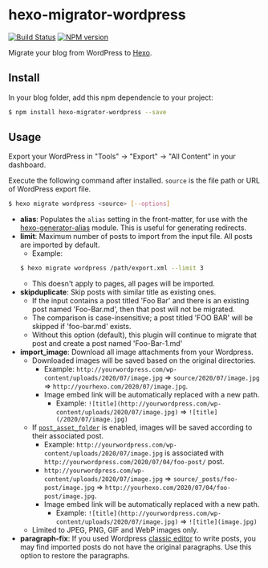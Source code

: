 # hexo-migrator-wordpress

[![Build Status](https://travis-ci.org/hexojs/hexo-migrator-wordpress.svg?branch=master)](https://travis-ci.org/hexojs/hexo-migrator-wordpress)
[![NPM version](https://badge.fury.io/js/hexo-migrator-wordpress.svg)](https://www.npmjs.com/package/hexo-migrator-wordpress)

Migrate your blog from WordPress to [Hexo].

## Install

In your blog folder, add this npm dependencie to your project:

``` bash
$ npm install hexo-migrator-wordpress --save
```

## Usage

Export your WordPress in "Tools" → "Export" → "All Content" in your dashboard.

Execute the following command after installed. `source` is the file path or URL of WordPress export file.

``` bash
$ hexo migrate wordpress <source> [--options]
```

- **alias**: Populates the `alias` setting in the front-matter, for use with the [hexo-generator-alias](http://github.com/hexojs/hexo-generator-alias) module. This is useful for generating redirects.
- **limit**: Maximum number of posts to import from the input file. All posts are imported by default.
  * Example:
  ``` bash
  $ hexo migrate wordpress /path/export.xml --limit 3
  ```
  * This doesn't apply to pages, all pages will be imported.
- **skipduplicate**: Skip posts with similar title as existing ones.
  * If the input contains a post titled 'Foo Bar' and there is an existing post named 'Foo-Bar.md', then that post will not be migrated.
  * The comparison is case-insensitive; a post titled 'FOO BAR' will be skipped if 'foo-bar.md' exists.
  * Without this option (default), this plugin will continue to migrate that post and create a post named 'Foo-Bar-1.md'
- **import_image**: Download all image attachments from your Wordpress.
  * Downloaded images will be saved based on the original directories.
    * Example: `http://yourwordpress.com/wp-content/uploads/2020/07/image.jpg` => `source/2020/07/image.jpg` => `http://yourhexo.com/2020/07/image.jpg`.
    * Image embed link will be automatically replaced with a new path.
      * Example: `![title](http://yourwordpress.com/wp-content/uploads/2020/07/image.jpg)` => `![title](/2020/07/image.jpg)`
  * If [`post_asset_folder`](https://hexo.io/docs/asset-folders#Post-Asset-Folder) is enabled, images will be saved according to their associated post.
      * Example: `http://yourwordpress.com/wp-content/uploads/2020/07/image.jpg` is associated with `http://yourwordpress.com/2020/07/04/foo-post/` post.
      * `http://yourwordpress.com/wp-content/uploads/2020/07/image.jpg` => `source/_posts/foo-post/image.jpg` => `http://yourhexo.com/2020/07/04/foo-post/image.jpg`.
    * Image embed link will be automatically replaced with a new path.
      * Example: `![title](http://yourwordpress.com/wp-content/uploads/2020/07/image.jpg)` => `![title](image.jpg)`
  * Limited to JPEG, PNG, GIF and WebP images only.
- **paragraph-fix**: If you used Wordpress [classic editor](https://wordpress.org/plugins/classic-editor/) to write posts, you may find imported posts do not have the original paragraphs. Use this option to restore the paragraphs.

[Hexo]: http://hexo.io/
